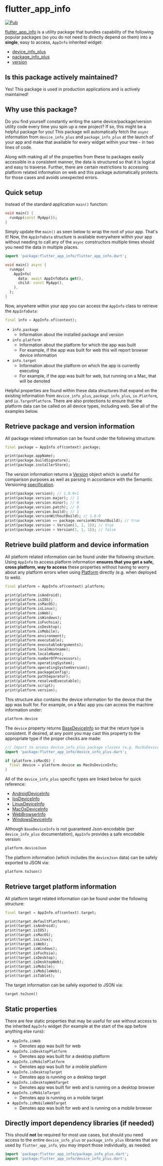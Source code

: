 # flutter_app_info

[![Pub](https://img.shields.io/pub/v/flutter_app_info.svg)](https://pub.dev/packages/flutter_app_info)

[flutter_app_info](https://pub.dev/packages/flutter_app_info) is a utility package that bundles capability of the following popular packages (so you do not need to directly depend on them) into a **single**, easy to access, `AppInfo` inherited widget:

* [device_info_plus](https://pub.dev/packages/device_info_plus)
* [package_info_plus](https://pub.dev/packages/package_info_plus)
* [version](https://pub.dev/packages/version)

## Is this package actively maintained?

Yes! This package is used in production applications and is actively maintained!

## Why use this package?

Do you find yourself constantly writing the same device/package/version utility code every time you spin up a new project? If so, this might be a helpful package for you! This package will automatically fetch the `async` information from `device_info_plus` and `package_info_plus` at the launch of your app and make that available for every widget within your tree - in two lines of code.

Along with making all of the properties from these to packages easily accessible in a consistent manner, the data is structured so that it is logical and easy to traverse. Further, there are certain restrictions to accessing platform related information on web and this package automatically protects for those cases and avoids unexpected errors.

## Quick setup

Instead of the standard application `main()` function:

```dart
void main() {
  runApp(const MyApp());
}
```

Simply update the `main()` as seen below to wrap the root of your app. That's it! Now, the `AppInfoData` structure is available everywhere within your app without needing to call any of the `async` constructors multiple times should you need the data in multiple places.

```dart
import 'package:flutter_app_info/flutter_app_info.dart';

void main() async {
  runApp(
    AppInfo(
      data: await AppInfoData.get(),
      child: const MyApp(),
    ),
  );
}
```

Now, anywhere within your app you can access the `AppInfo` class to retrieve the `AppInfoData`:

```dart
final info = AppInfo.of(context);
```

* `info.package`
  * Information about the installed package and version
* `info.platform`
  * Information about the platform for which the app was built
  * For example, if the app was built for web this will report browser device information
* `info.target`
  * Information about the platform on which the app is currently executing
  * For example, if the app was built for web, but running on a Mac, that will be denoted

Helpful properties are found within these data structures that expand on the existing information from `device_info_plus`, `package_info_plus`, `io.Platform`, and `io.TargetPlatform`. There are also protections to ensure that the platform data can be called on all device types, including web. See all of the examples below.

## Retrieve package and version information

All package related information can be found under the following structure:

```dart
final package = AppInfo.of(context).package;

print(package.appName);
print(package.buildSignature);
print(package.installerStore);
```

The version information returns a [Version](https://pub.dev/documentation/version/latest/version/Version-class.html) object which is useful for comparison purposes as well as parsing in accordance with the Semantic Versioning [specification](https://semver.org/).

```dart
print(package.version); // 1.0.0+1
print(package.version.major); // 1
print(package.version.minor); // 0
print(package.version.patch); // 0
print(package.version.build); // 1
print(package.versionWithoutBuild); // 1.0.0
print(package.version == package.versionWithoutBuild); // true
print(package.version < Version(1, 1, 1)); // true
print(package.version > Version(1, 1, 1)); // false
```

## Retrieve build platform and device information

All platform related information can be found under the following structure. Using `AppInfo` to access platform information **ensures that you get a safe, cross platform, way to access** these properties without having to worry about any platform errors when using [Platform](https://api.flutter.dev/flutter/dart-io/Platform-class.html) directly (e.g. when deployed to web).

```dart
final platform = AppInfo.of(context).platform;

print(platform.isAndroid);
print(platform.isIOS);
print(platform.isMacOS);
print(platform.isLinux);
print(platform.isWeb);
print(platform.isWindows);
print(platform.isFuchsia);
print(platform.isDesktop);
print(platform.isMobile);
print(platform.environment);
print(platform.executable);
print(platform.executableArguments);
print(platform.localHostname);
print(platform.localeName);
print(platform.numberOfProcessors);
print(platform.operatingSystem);
print(platform.operatingSystemVersion);
print(platform.packageConfig);
print(platform.pathSeparator);
print(platform.resolvedExecutable);
print(platform.script);
print(platform.version);
```

This structure also contains the device information for the device that the app was built for. For example, on a Mac app you can access the machine information under:

```dart
platform.device
```

The `device` property returns [BaseDeviceInfo](https://pub.dev/documentation/device_info_plus_platform_interface/latest/model_base_device_info/BaseDeviceInfo-class.html) so that the return type is consistent. If desired, at any point you may cast this property to the appropriate type if the proper checks are made:

```dart
/// Import to access device_info_plus package classes (e.g. MacOsDeviceInfo)
import 'package:flutter_app_info/device_info_plus.dart';

if (platform.isMacOS) {
  final device = platform.device as MacOsDeviceInfo;
}
```

All of the `device_info_plus` specific types are linked below for quick reference:

* [AndroidDeviceInfo](https://pub.dev/documentation/device_info_plus/latest/device_info_plus/AndroidDeviceInfo-class.html)
* [IosDeviceInfo](https://pub.dev/documentation/device_info_plus/latest/device_info_plus/IosDeviceInfo-class.html)
* [LinuxDeviceInfo](https://pub.dev/documentation/device_info_plus/latest/device_info_plus/LinuxDeviceInfo-class.html)
* [MacOsDeviceInfo](https://pub.dev/documentation/device_info_plus/latest/device_info_plus/MacOsDeviceInfo-class.html)
* [WebBrowserInfo](https://pub.dev/documentation/device_info_plus/latest/device_info_plus/WebBrowserInfo-class.html)
* [WindowsDeviceInfo](https://pub.dev/documentation/device_info_plus/latest/device_info_plus/WindowsDeviceInfo-class.html)

Although `BaseDeviceInfo` is not guaranteed Json-encodable (per `device_info_plus` documentation), `AppInfo` provides a safe encodable version:

```dart
platform.deviceJson
```

The platform information (which includes the `deviceJson` data) can be safely exported to JSON via:

```dart
platform.toJson()
```

## Retrieve target platform information

All platform target related information can be found under the following structure:

```dart
final target = AppInfo.of(context).target;

print(target.defaultPlatform);
print(target.isAndroid);
print(target.isIOS);
print(target.isMacOS);
print(target.isLinux);
print(target.isWeb);
print(target.isWindows);
print(target.isFuchsia);
print(target.isDesktop);
print(target.isDesktopWeb);
print(target.isMobile);
print(target.isMobileWeb);
print(target.isTablet);
```

The target information can be safely exported to JSON via:

```dart
target.toJson()
```

## Static properties

There are few static properties that may be useful for use without access to the inherited `AppInfo` widget (for example at the start of the app before anything else runs):

* `AppInfo.isWeb`
  * Denotes app was built for web
* `AppInfo.isDesktopPlatform`
  * Denotes app was built for a desktop platform
* `AppInfo.isMobilePlatform`
  * Denotes app was built for a mobile platform
* `AppInfo.isDesktopTarget`
  * Denotes app is running on a desktop target
* `AppInfo.isDesktopWebTarget`
  * Denotes app was built for web and is running on a desktop browser
* `AppInfo.isMobileTarget`
  * Denotes app is running on a mobile target
* `AppInfo.isMobileWebTarget`
  * Denotes app was built for web and is running on a mobile browser

## Directly import dependency libraries (if needed)

This should **not** be required for most use cases, but should you need access to the entire `device_info_plus` or `package_info_plus` libraries that are used by `flutter_app_info`, you may import those individually, as needed:

```dart
import 'package:flutter_app_info/package_info_plus.dart';
import 'package:flutter_app_info/device_info_plus.dart';
```
